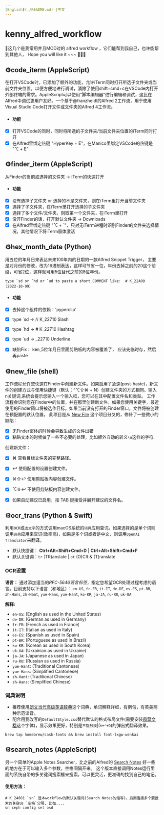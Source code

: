 ```yaml
---
[English](./README.md) |中文
---
```


# kenny_alfred_workflow

🌈这几个是我常用并且MOD过的 alfred workflow ，它们能帮到我自己，也许能帮到其他人， Hope you will like it ~~~ 🍺🌸🦀



## ⚙️code_iterm (AppleScript)

在打开VSCode时，已添加了额外的功能，允许iTerm同时打开所选子文件夹或当前文件夹位置，以便方便地进行调试，消除了使用shift+cmd+c在VSCode内打开外部终端的需求。AppleScript可以使用“脚本编辑器”进行编辑和调试，这比在Alfred中调试更用户友好。一个基于@franzheidl的Alfred 2工作流，用于使用Visual Studio Code打开文件或文件夹的Alfred 4工作流。

- #### 功能
- [x] 打开VSCode的同时，同时将所选的子文件夹/当前文件夹位置的iTerm同时打开
- [x] 在Alfred里绑定热键 "HyperKey +  E"，在Manico里绑定VSCode的热键是 "⌥ + E"

## ⚙️finder_iterm (AppleScript)

从Finder的当前或选择的文件夹 → iTerm的快速打开

- #### 功能
- [x] 没有选择子文件夹 or 选择的不是文件夹，则在iTerm里打开当前文件夹
- [x] 选择了子文件夹，在iTerm里打开选择的子文件夹
- [x] 选择了多个文件/文件夹，则取第一个文件夹，在iTerm里打开
- [x] 没开Finder的话，打开默认文件夹 → Downloads
- [x] 在Alfred里绑定热键 "⌥ +  `"，只对无iTerm进程时识别Finder的文件夹选择情况，其他情况下将iTerm窗体激活

## ⚙️hex_month_date (Python)

用五位的年月日来表达未来100年内的日期的一款Alfred Snippet Trigger， 主要是对月份的修改，改为16进制表达，这样可节省一位，年份去掉之前的20这个前缀，可省2位，这样就可用5位替代之前的8位年份。

```shell
type `sd or `hd or `ud to paste a short COMMENT like:  # K_22A09 (2022-10-09）
```

- #### 功能
- [x] 去掉这个组件的依赖：'pyperclip'
- [x] type `sd → // K_22710 Slash
- [x] type `hd → # K_22710 Hashtag
- [x] type `ud → _22710 Underline
- [x] 缺陷Fix： ken_5位年月日里面剪贴板的内容被覆盖了， 应该先临时存，然后再paste


## ⚙️new_file (shell)

工作流程允许您快速在Finder中创建新文件。如果启用了急速(post-haste)，新文件的创建方式与使用快捷键（默认：^⌥⇧⌘ + N）创建文件夹的方式相同。输入n关键词,系统会提示您输入一个输入框，您可以在其中配置文件名和类型。
工作流程会识别您在Finder中的位置，并在那里创建新文件。如果您使用关键字，最近使用的Finder窗口将被选作目标。如果当前没有打开的Finder窗口，文件将被创建在预配置的默认位置。
此项目是从 [New File](https://github.com/zeitlings/alfred-workflows?tab=readme-ov-file#18-new-file) 这个项目分叉的，修补了一些微小的缺陷：
- [x] 无Finder窗体的时候会导致生成的文件出错
- [x] 粘贴文本的时候做了一些不必要的处理，比如额外自动的转义`\n`这样的字符.

创建新文件：
- [x] ⌘ 查看目标文件夹的完整路径。
- [x] ↩ 使用配置的设置创建文件。
- [x] ⌘⇧↩ 使用剪贴板内容创建文件。
- [x] ⌥⇧↩ 不使用剪贴板内容创建文件。
- [x] 如果自动建议已启用，按 TAB 键接受并展开建议的文件名。


## ⚙️ocr_trans (Python & Swift)

利用`OCR`或`选文字`的方式调用macOS系统的`词典`应用查词。如果选择的是单个词则调用`词典`应用来查词(效率高)，如果是多个词或者是中文，则调用`OpenAI Translator`来翻译。
- 默认快捷键： **Ctrl+Alt+Shift+Cmd+D**  |  **Ctrl+Alt+Shift+Cmd+F**
- 默认关键词：`tr` (TR)anslate  |  `ot` (O)CR & (T)ranslate

### OCR设置
**语言：** 通过添加适当的*RFC-5646语言标签*，指定您希望OCR处理过程考虑的语言。目前支持以下语言（和地区）：
`en-US`, `fr-FR`, `it-IT`, `de-DE`, `es-ES`, `pt-BR`, `zh-Hans`, `zh-Hant`, `yue-Hans`, `yue-Hant`, `ko-KR`, `ja-JA`, `ru-RU`, `uk-UA`  

**解释:**

- `en-US`: (English as used in the United States)
- `de-DE`: (German as used in Germany)
- `fr-FR`: (French as used in France)
- `it-IT`: (Italian as used in Italy)
- `es-ES`: (Spanish as used in Spain)
- `pt-BR`: (Portuguese as used in Brazil)
- `ko-KR`: (Korean as used in South Korea)
- `uk-UA`: (Ukrainian as used in Ukraine)
- `ja-JA`: (Japanese as used in Japan)
- `ru-RU`: (Russian as used in Russia)
- `yue-Hant`: (Traditional Cantonese)
- `yue-Hans`: (Simplified Cantonese)
- `zh-Hant`: (Traditional Chinese)
- `zh-Hans`: (Simplified Chinese)

### 词典说明
- 推荐使用[朗文当代高级英语辞典](https://www.v2ex.com/t/907272)这个词典，单词解释详细，有例句，有英美两种示范读音。
- 配合用我改写的`DefaultStyle.css`替代默认的格式布局文件(需要安装[霞鹜文楷](https://github.com/lxgw/LxgwWenKai)这个字体)，显示效果更好，特别是`三指触摸`|(`⌘+⌃+D`)的弹出式翻译效果。
```shell
brew tap homebrew/cask-fonts && brew install font-lxgw-wenkai
```


## ⚙️search_notes (AppleScript)

另一个简单的Apple Notes Searcher，比之前的Alfred的 [Search Notes](https://github.com/sballin/alfred-search-notes-app) 好一些的地方在于可以输入多个参数，空格间隔开来。 这个版本直接调用Notes运行里面的系统自带的多关键词搜索框来搜索，可以更灵活，更准确的找到自己的笔记。

#### 使用方法：
```
# K_24601 `sn` 是本workflow的默认关键词(Search Notes的缩写)，后面连接多个要搜索的关键词 `空格`分隔, 比如....
sn ceph config set osd
```
